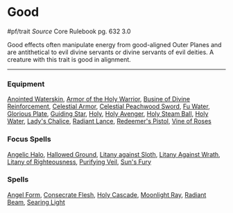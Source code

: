 # Good
#pf/trait 
*Source* Core Rulebook pg. 632 3.0

Good effects often manipulate energy from good-aligned Outer Planes and are antithetical to evil divine servants or divine servants of evil deities. A creature with this trait is good in alignment.

---

### Equipment
[Anointed Waterskin](Anointed%20Waterskin), [Armor of the Holy Warrior](Armor%20of%20the%20Holy%20Warrior), [Busine of Divine Reinforcement](Busine%20of%20Divine%20Reinforcement), [Celestial Armor](Celestial%20Armor), [Celestial Peachwood Sword](Celestial%20Peachwood%20Sword), [Fu Water](Fu%20Water), [Glorious Plate](Glorious%20Plate), [Guiding Star](../Magic/Spells/Level%202/Guiding%20Star.md), [Holy](Holy), [Holy Avenger](Holy%20Avenger), [Holy Steam Ball](Holy%20Steam%20Ball), [Holy Water](../Items/Consumables/Holy%20Water.md), [Lady's Chalice](Lady's%20Chalice), [Radiant Lance](Radiant%20Lance), [Redeemer's Pistol](Redeemer's%20Pistol), [Vine of Roses](Vine%20of%20Roses)

### Focus Spells
[Angelic Halo](../Magic/Focus%20Spells/Level%201/Angelic%20Halo.md), [Hallowed Ground](../Magic/Focus%20Spells/Level%201/Hallowed%20Ground.md), [Litany against Sloth](../Magic/Focus%20Spells/Level%205/Litany%20against%20Sloth.md), [Litany Against Wrath](../Magic/Focus%20Spells/Level%203/Litany%20Against%20Wrath.md), [Litany of Righteousness](../Magic/Focus%20Spells/Level%207/Litany%20of%20Righteousness.md), [Purifying Veil](../Magic/Focus%20Spells/Level%204/Purifying%20Veil.md), [Sun's Fury](../Magic/Focus%20Spells/Level%203/Sun's%20Fury.md)

### Spells
[Angel Form](../Magic/Spells/Level%207/Angel%20Form.md), [Consecrate Flesh](../Magic/Spells/Level%203/Consecrate%20Flesh.md), [Holy Cascade](../Magic/Spells/Level%204/Holy%20Cascade.md), [Moonlight Ray](../Magic/Spells/Level%203/Moonlight%20Ray.md), [Radiant Beam](../Magic/Spells/Level%204/Radiant%20Beam.md), [Searing Light](../Magic/Spells/Level%203/Searing%20Light.md)